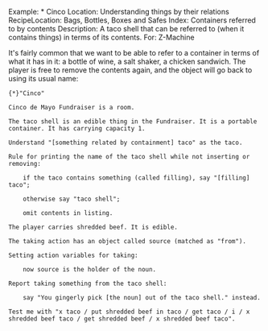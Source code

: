 Example: * Cinco
Location: Understanding things by their relations
RecipeLocation: Bags, Bottles, Boxes and Safes
Index: Containers referred to by contents
Description: A taco shell that can be referred to (when it contains things) in terms of its contents.
For: Z-Machine

  
It's fairly common that we want to be able to refer to a container in terms of what it has in it: a bottle of wine, a salt shaker, a chicken sandwich. The player is free to remove the contents again, and the object will go back to using its usual name:

  

``` inform7
{*}"Cinco"

Cinco de Mayo Fundraiser is a room.

The taco shell is an edible thing in the Fundraiser. It is a portable container. It has carrying capacity 1.

Understand "[something related by containment] taco" as the taco.

Rule for printing the name of the taco shell while not inserting or removing:

	if the taco contains something (called filling), say "[filling] taco";

	otherwise say "taco shell";

	omit contents in listing.

The player carries shredded beef. It is edible.

The taking action has an object called source (matched as "from").

Setting action variables for taking:

	now source is the holder of the noun.

Report taking something from the taco shell:

	say "You gingerly pick [the noun] out of the taco shell." instead.

Test me with "x taco / put shredded beef in taco / get taco / i / x shredded beef taco / get shredded beef / x shredded beef taco".
```


